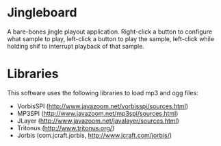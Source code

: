 Jingleboard
===========

A bare-bones jingle playout application. Right-click a button to configure
what sample to play, left-click a button to play the sample, left-click while
holding shif to interrupt playback of that sample.

Libraries
=========

This software uses the following libraries to load mp3 and ogg files:

* VorbisSPI (http://www.javazoom.net/vorbisspi/sources.html)
* MP3SPI (http://www.javazoom.net/mp3spi/sources.html)
* JLayer (http://www.javazoom.net/javalayer/sources.html)
* Tritonus (http://www.tritonus.org/)
* Jorbis (com.jcraft.jorbis, http://www.jcraft.com/jorbis/)
